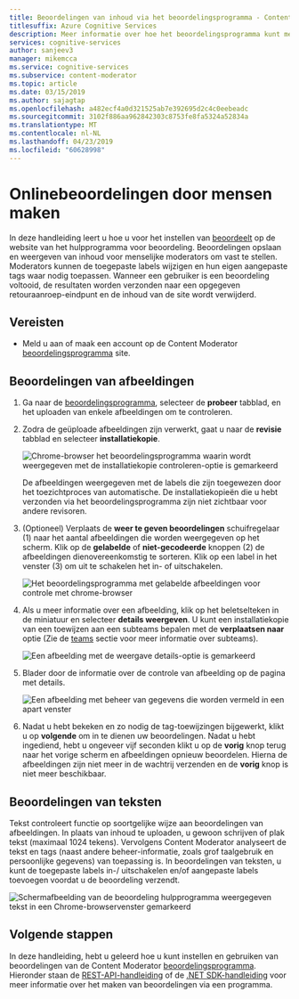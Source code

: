```yaml
---
title: Beoordelingen van inhoud via het beoordelingsprogramma - Content Moderator gebruiken
titlesuffix: Azure Cognitive Services
description: Meer informatie over hoe het beoordelingsprogramma kunt menselijke moderators om te controleren van afbeeldingen in een webportal.
services: cognitive-services
author: sanjeev3
manager: mikemcca
ms.service: cognitive-services
ms.subservice: content-moderator
ms.topic: article
ms.date: 03/15/2019
ms.author: sajagtap
ms.openlocfilehash: a482ecf4a0d321525ab7e392695d2c4c0eebeadc
ms.sourcegitcommit: 3102f886aa962842303c8753fe8fa5324a52834a
ms.translationtype: MT
ms.contentlocale: nl-NL
ms.lasthandoff: 04/23/2019
ms.locfileid: "60628998"
---
```

# <a name="create-human-reviews"></a>Onlinebeoordelingen door mensen maken

In deze handleiding leert u hoe u voor het instellen van [beoordeelt](../review-api.md#reviews) op de website van het hulpprogramma voor beoordeling. Beoordelingen opslaan en weergeven van inhoud voor menselijke moderators om vast te stellen. Moderators kunnen de toegepaste labels wijzigen en hun eigen aangepaste tags waar nodig toepassen. Wanneer een gebruiker is een beoordeling voltooid, de resultaten worden verzonden naar een opgegeven retouraanroep-eindpunt en de inhoud van de site wordt verwijderd.

## <a name="prerequisites"></a>Vereisten

- Meld u aan of maak een account op de Content Moderator [beoordelingsprogramma](https://contentmoderator.cognitive.microsoft.com/) site.

## <a name="image-reviews"></a>Beoordelingen van afbeeldingen

1. Ga naar de [beoordelingsprogramma](https://contentmoderator.cognitive.microsoft.com/), selecteer de **probeer** tabblad, en het uploaden van enkele afbeeldingen om te controleren.
1. Zodra de geüploade afbeeldingen zijn verwerkt, gaat u naar de **revisie** tabblad en selecteer **installatiekopie**.

    ![Chrome-browser het beoordelingsprogramma waarin wordt weergegeven met de installatiekopie controleren-optie is gemarkeerd](images/review-images-1.png)

    De afbeeldingen weergegeven met de labels die zijn toegewezen door het toezichtproces van automatische. De installatiekopieën die u hebt verzonden via het beoordelingsprogramma zijn niet zichtbaar voor andere revisoren.

1. (Optioneel) Verplaats de **weer te geven beoordelingen** schuifregelaar (1) naar het aantal afbeeldingen die worden weergegeven op het scherm. Klik op de **gelabelde** of **niet-gecodeerde** knoppen (2) de afbeeldingen dienovereenkomstig te sorteren. Klik op een label in het venster (3) om uit te schakelen het in- of uitschakelen.

    ![Het beoordelingsprogramma met gelabelde afbeeldingen voor controle met chrome-browser](images/review-images-2.png)

1. Als u meer informatie over een afbeelding, klik op het beletselteken in de miniatuur en selecteer **details weergeven**. U kunt een installatiekopie van een toewijzen aan een subteams bepalen met de **verplaatsen naar** optie (Zie de [teams](./configure.md#manage-team-and-subteams) sectie voor meer informatie over subteams).

    ![Een afbeelding met de weergave details-optie is gemarkeerd](images/review-images-3.png)

1. Blader door de informatie over de controle van afbeelding op de pagina met details.

    ![Een afbeelding met beheer van gegevens die worden vermeld in een apart venster](images/review-images-4.png)

1. Nadat u hebt bekeken en zo nodig de tag-toewijzingen bijgewerkt, klikt u op **volgende** om in te dienen uw beoordelingen. Nadat u hebt ingediend, hebt u ongeveer vijf seconden klikt u op de **vorig** knop terug naar het vorige scherm en afbeeldingen opnieuw beoordelen. Hierna de afbeeldingen zijn niet meer in de wachtrij verzenden en de **vorig** knop is niet meer beschikbaar.

## <a name="text-reviews"></a>Beoordelingen van teksten

Tekst controleert functie op soortgelijke wijze aan beoordelingen van afbeeldingen. In plaats van inhoud te uploaden, u gewoon schrijven of plak tekst (maximaal 1024 tekens). Vervolgens Content Moderator analyseert de tekst en tags (naast andere beheer-informatie, zoals grof taalgebruik en persoonlijke gegevens) van toepassing is. In beoordelingen van teksten, u kunt de toegepaste labels in-/ uitschakelen en/of aangepaste labels toevoegen voordat u de beoordeling verzendt.

![Schermafbeelding van de beoordeling hulpprogramma weergegeven tekst in een Chrome-browservenster gemarkeerd](../images/reviewresults_text.png)

## <a name="next-steps"></a>Volgende stappen

In deze handleiding, hebt u geleerd hoe u kunt instellen en gebruiken van beoordelingen van de Content Moderator [beoordelingsprogramma](https://contentmoderator.cognitive.microsoft.com). Hieronder staan de [REST-API-handleiding](../try-review-api-review.md) of de [.NET SDK-handleiding](../moderation-reviews-quickstart-dotnet.md) voor meer informatie over het maken van beoordelingen via een programma.